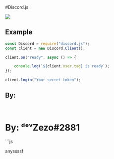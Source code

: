 #Discord.js 

<p>
<a href="https://nodei.co/npm/discord.js/"><img src="https://nodei.co/npm/discord.js.png downloads=true&stars=true"></a>

</p>

## Example
```js
const Discord = require("discord.js");
const client = new Discord.Client();

client.on("ready", async () => {

    console.log(`${client.user.tag} is ready`);
});

client.login("Your secret token");
```

## By:
<br>
<h1>By: ᵈᵉᵛZezo#2881</h1>
```js

anyssssf

```
